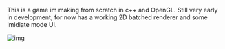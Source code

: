 This is a game im making from scratch in c++ and OpenGL.
Still very early in development, for now has
a working 2D batched renderer and some imidiate mode UI.

![img](https://i.ibb.co/hYPdTpK/Screenshot-from-2021-06-10-18-55-10.png)
